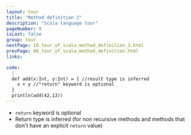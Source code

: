 ```yaml
---
layout: tour
title: "Method definition 2"
description: "Scala language tour"
pageNumber: 9
isLast: false
group: tour
nextPage: 10_tour_of_scala_method_definition_3.html
prevPage: 08_tour_of_scala_method_definition.html
links:

code:
  |
  def add(x:Int, y:Int) = { //result type is inferred   
    x + y //"return" keyword is optional  
  }  
  println(add(42,13))  
---
```


- `return` keyword is optional
- Return type is inferred (for non recursive methods and methods that don't have an explicit `return` value)
